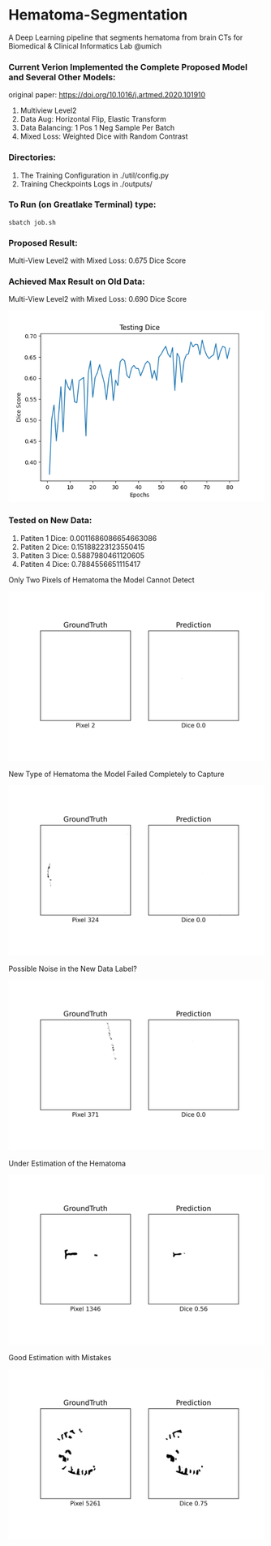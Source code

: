 # Hematoma-Segmentation
A Deep Learning pipeline that segments hematoma from brain CTs for Biomedical &amp; Clinical Informatics Lab @umich

### Current Verion Implemented the Complete Proposed Model and Several Other Models:
original paper: https://doi.org/10.1016/j.artmed.2020.101910
<ol>
  <li>Multiview Level2</li>
  <li>Data Aug: Horizontal Flip, Elastic Transform</li>
  <li>Data Balancing: 1 Pos 1 Neg Sample Per Batch</li>
  <li>Mixed Loss: Weighted Dice with Random Contrast</li>
</ol>

### Directories:
1. The Training Configuration in ./util/config.py
2. Training Checkpoints Logs in ./outputs/

### To Run (on Greatlake Terminal) type:
	
	sbatch job.sh

### Proposed Result:

Multi-View Level2 with Mixed Loss: 0.675 Dice Score

### Achieved Max Result on Old Data:

Multi-View Level2 with Mixed Loss: 0.690 Dice Score

![TestingDice](./outputs/0.69_MultiView_level2_epoch80_lr0.001/TestingDice.png)


### Tested on New Data:

1. Patiten 1 Dice: 0.0011686086654663086
2. Patiten 2 Dice: 0.15188223123550415
3. Patiten 3 Dice: 0.5887980461120605
4. Patiten 4 Dice: 0.7884556651115417


Only Two Pixels of Hematoma the Model Cannot Detect

![TestingDice](./outputs/0.69_MultiView_level2_epoch80_lr0.001/result_img_newdata/Patient1/slice0_2_0.0.png)

New Type of Hematoma the Model Failed Completely to Capture

![Bad Result](./outputs/0.69_MultiView_level2_epoch80_lr0.001/result_img_newdata/Patient1/slice5_324_0.0.png)

Possible Noise in the New Data Label?

![Noise Result](./outputs/0.69_MultiView_level2_epoch80_lr0.001/result_img_newdata/Patient2/slice0_371_0.0.png)

Under Estimation of the Hematoma

![Underestimate Result](./outputs/0.69_MultiView_level2_epoch80_lr0.001/result_img_newdata/Patient3/slice18_1346_0.56.png)

Good Estimation with Mistakes

![Good Result](./outputs/0.69_MultiView_level2_epoch80_lr0.001/result_img_newdata/Patient4/slice42_5261_0.75.png)
